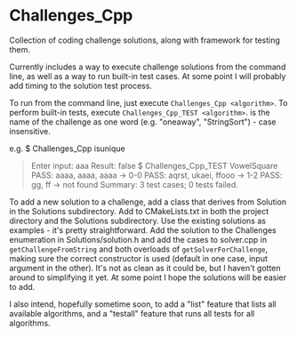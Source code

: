 # Challenges_Cpp
Collection of coding challenge solutions, along with framework for testing them.

Currently includes a way to execute challenge solutions from the command line, as well as a way to run
built-in test cases. At some point I will probably add timing to the solution test process.

To run from the command line, just execute `Challenges_Cpp <algorithm>`.
To perform built-in tests, execute `Challenges_Cpp_TEST <algorithm>`.
<algorithm> is the name of the challenge as one word (e.g. "oneaway", "StringSort") - case insensitive. 

e.g.
$ Challenges_Cpp isunique
> Enter input:
> aaa
> Result: false
$ Challenges_Cpp_TEST VowelSquare
> PASS: aaaa, aaaa, aaaa -> 0-0
> PASS: aqrst, ukaei, ffooo -> 1-2
> PASS: gg, ff -> not found
> Summary: 3 test cases; 0 tests failed.

To add a new solution to a challenge, add a class that derives from Solution in the Solutions subdirectory. Add
to CMakeLists.txt in both the project directory and the Solutions subdirectory. Use the existing solutions as
examples - it's pretty straightforward. Add the solution to the Challenges enumeration in Solutions/solution.h and
add the cases to solver.cpp in `getChallengeFromString` and both overloads of `getSolverForChallenge`, making sure the
correct constructor is used (default in one case, input argument in the other). It's not as clean as it could be,
but I haven't gotten around to simplifying it yet. At some point I hope the solutions will be easier to add.

I also intend, hopefully sometime soon, to add a "list" feature that lists all available algorithms, and a "testall"
feature that runs all tests for all algorithms.

